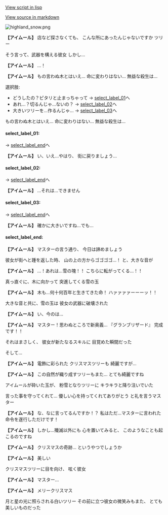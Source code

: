 [View script in lisp](../scripts/20025103.txt)

[View source in markdown](20025103.md)

![highland_snow.png](../images/backgrounds/highland_snow.png)

**【アイムール】**
店など探さなくても、
こんな所にあったんじゃないですか
ツリー

そう言って、武器を構える彼女
しかし…

**【アイムール】**
…！

**【アイムール】**
もの言わぬ木とはいえ…
命に変わりはない…
無益な殺生は…

選択肢:
- どうしたの？ピタリと止まっちゃって → [select_label_01](#select_label_01)へ
- あれ…？切るんじゃ…ないの？ → [select_label_02](#select_label_02)へ
- 大きいツリーを…作るんじゃ… → [select_label_03](#select_label_03)へ

もの言わぬ木とはいえ…
命に変わりはない…
無益な殺生は…

#### select_label_01:
 → [select_label_end](#select_label_end)へ

**【アイムール】**
い、いえ…やはり、
街に戻りましょう…

#### select_label_02:
 → [select_label_end](#select_label_end)へ

**【アイムール】**
…それは…できません

#### select_label_03:
 → [select_label_end](#select_label_end)へ

**【アイムール】**
確かに大きいですね…でも…

#### select_label_end:

**【アイムール】**
マスターの言う通り、
今日は諦めましょう

彼女が街へと踵を返した時、
山の上の方からゴゴゴゴ…！
と、大きな音が

**【アイムール】**
…！あれは…雪の塊！！
こちらに転がってくる…！！

真っ直ぐに、木に向かって
突進してくる雪の玉

**【アイムール】**
木も…何十何百年と生きてきた命！
ハァァァァーーーッ！！

大きな音と共に、雪の玉は
彼女の武器に破壊された

**【アイムール】**
い、今のは…

**【アイムール】**
マスター！思わぬところで新奥義…
『グランブリザード』
完成です！！

それはまさしく、
彼女が新たなるスキルに
目覚めた瞬間だった

そして…

**【アイムール】**
電飾に彩られた
クリスマスツリーも
綺麗ですが…

**【アイムール】**
この自然が織り成すツリーもまた…
とても綺麗ですね

アイムールが砕いた玉が、
粉雪となりツリーに
キラキラと降り注いでいた

言った事を守ってくれて…
優しい心を持ってくれてありがとう
と礼を言うマスター

**【アイムール】**
な、なに言ってるんですか！？
私はただ…マスターに言われた
命令を遂行しただけです！

**【アイムール】**
しかし…殲滅以外にも
心を置いてみると、
このようなことも起こるのですね

**【アイムール】**
クリスマスの奇跡…
というやつでしょうか

**【アイムール】**
美しい

クリスマスツリーに目を向け、
呟く彼女

**【アイムール】**
マスター…

**【アイムール】**
メリークリスマス

月と星の光に照らされる白いツリー
その前に立つ彼女の微笑みもまた、
とても美しいものだった